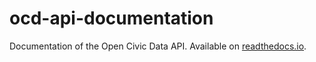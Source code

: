 # ocd-api-documentation

Documentation of the Open Civic Data API. Available on [readthedocs.io](http://ocd-api-documentation.readthedocs.io/en/latest/).
